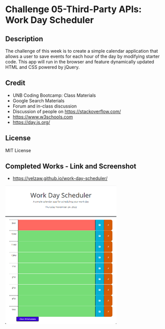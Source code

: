 # Challenge 05-Third-Party APIs: Work Day Scheduler

## Description
The challenge of this week is to create a simple calendar application that allows a user to save events for each hour of the day by modifying starter code. This app will run in the browser and feature dynamically updated HTML and CSS powered by jQuery.

## Credit
- UNB Coding Bootcamp: Class Materials 
- Google Search Materials
- Forum and in-class discussion 
- Discussion of people on https://stackoverflow.com/
- https://www.w3schools.com
- https://day.js.org/

## License
MIT License

## Completed Works - Link and Screenshot

- https://yelzaw.github.io/work-day-scheduler/

<img src="/assets/images/web-broswer.png" width="350" alt="Screenshot of webpage">